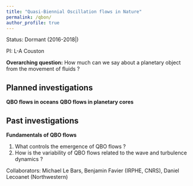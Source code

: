```yaml
---
title: "Quasi-Biennial Oscillation flows in Nature"
permalink: /qbon/
author_profile: true
---
```


Status: Dormant (2016-2018|)

PI: L-A Couston

**Overarching question:** How much can we say about a planetary object from the movement of fluids ?

## Planned investigations
**QBO flows in oceans**
**QBO flows in planetary cores**

## Past investigations
**Fundamentals of QBO flows**

1. What controls the emergence of QBO flows ? 
1. How is the variability of QBO flows related to the wave and turbulence dynamics ? 

Collaborators: Michael Le Bars, Benjamin Favier (IRPHE, CNRS), Daniel Lecoanet (Northwestern)
